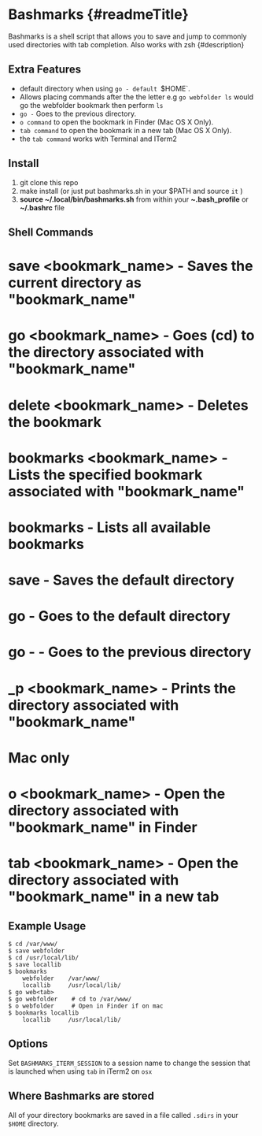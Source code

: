 Bashmarks {#readmeTitle}
=====

Bashmarks is a shell script that allows you to save and jump to commonly used directories with tab completion. Also works with zsh
{#description}

Extra Features
--------------

* default directory when using `go - default `$HOME`.
* Allows placing commands after the the letter e.g `go webfolder ls` would go the webfolder bookmark then perform `ls`
* `go -` Goes to the previous directory.
* `o command` to open the bookmark in Finder (Mac OS X Only).
* `tab command` to open the bookmark in a new tab (Mac OS X Only).
* the `tab command` works with Terminal and ITerm2

Install
-------

1. git clone this repo
2. make install  (or just put bashmarks.sh in your $PATH and source `it`  )
3. **source ~/.local/bin/bashmarks.sh** from within your **~.bash\_profile** or **~/.bashrc** file

Shell Commands
--------------

# save <bookmark_name>      - Saves the current directory as "bookmark_name"
# go <bookmark_name>        - Goes (cd) to the directory associated with "bookmark_name"
# delete <bookmark_name>    - Deletes the bookmark
# bookmarks <bookmark_name> - Lists the specified bookmark associated with "bookmark_name"
# bookmarks                 - Lists all available bookmarks
# save                      - Saves the default directory
# go                        - Goes to the default directory
# go -                      - Goes to the previous directory
# _p <bookmark_name>        - Prints the directory associated with "bookmark_name"

# Mac only 
# o <bookmark_name>    - Open the directory associated with "bookmark_name" in Finder
# tab <bookmark_name>  - Open the directory associated with "bookmark_name" in a new tab

Example Usage
-------------

	$ cd /var/www/
	$ save webfolder
	$ cd /usr/local/lib/
	$ save locallib
	$ bookmarks
		webfolder	 /var/www/
		locallib	 /usr/local/lib/
	$ go web<tab>
	$ go webfolder	  # cd to /var/www/
	$ o webfolder	  # Open in Finder if on mac
	$ bookmarks locallib
		locallib	 /usr/local/lib/
		
Options
-------

Set `BASHMARKS_ITERM_SESSION` to a session name to change the session that is launched when using `tab` in iTerm2 on `osx` 

        
Where Bashmarks are stored
--------------------------
    
All of your directory bookmarks are saved in a file called `.sdirs` in your `$HOME` directory.
